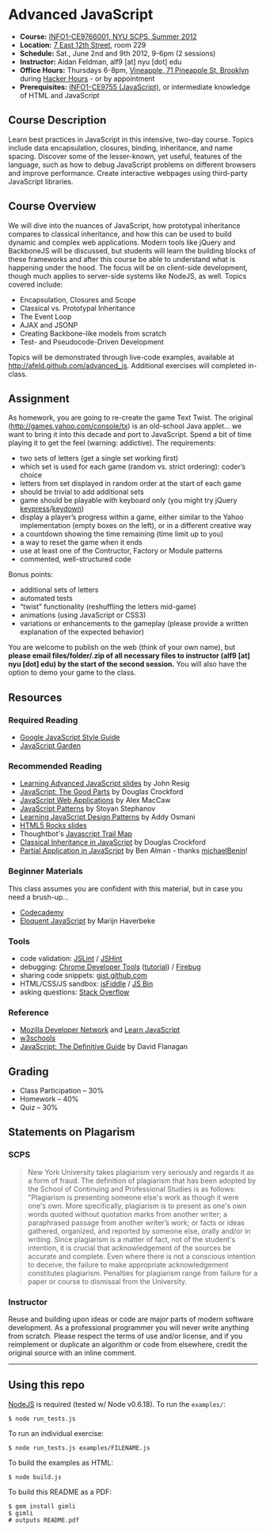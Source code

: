 # Advanced JavaScript

* **Course:** [INFO1-CE9766001, NYU SCPS, Summer 2012](http://www.scps.nyu.edu/course-detail/INFO1-CE9766/20122/advanced-javascript)
* **Location:** [7 East 12th Street](https://maps.google.com/maps?q=7+East+12th+St,+NYC&hl=en&sll=40.734389,-73.993746&sspn=0.011479,0.016844&gl=us&hnear=7+E+12th+St,+New+York,+10003&t=m&z=16), room 229
* **Schedule:** Sat., June 2nd and 9th 2012,  9-6pm (2 sessions)
* **Instructor:** Aidan Feldman, alf9 [at] nyu [dot] edu
* **Office Hours:** Thursdays 6-8pm, [Vineapple, 71 Pineapple St, Brooklyn](https://maps.google.com/maps?q=Vineapple,+71+Pineapple+Street,+Brooklyn,+NY&hl=en&sll=40.720162,-73.999817&sspn=0.011563,0.020492&oq=vine&hq=Vineapple,&hnear=71+Pineapple+St,+Brooklyn,+Kings,+New+York+11201&t=m&z=16&iwloc=A) during [Hacker Hours](http://hackerhours.org/) - or by appointment
* **Prerequisites:** [INFO1-CE9755 (JavaScript)](http://www.scps.nyu.edu/course-detail/INFO1-CE9755/20122/javascript), or intermediate knowledge of HTML and JavaScript

## Course Description

Learn best practices in JavaScript in this intensive, two-day course. Topics include data encapsulation, closures, binding, inheritance, and name spacing. Discover some of the lesser-known, yet useful, features of the language, such as how to debug JavaScript problems on different browsers and improve performance. Create interactive webpages using third-party JavaScript libraries.

## Course Overview

We will dive into the nuances of JavaScript, how prototypal inheritance compares to classical inheritance, and how this can be used to build dynamic and complex web applications.  Modern tools like jQuery and BackboneJS will be discussed, but students will learn the building blocks of these frameworks and after this course be able to understand what is happening under the hood.  The focus will be on client-side development, though much applies to server-side systems like NodeJS, as well.  Topics covered include:

* Encapsulation, Closures and Scope
* Classical vs. Prototypal Inheritance
* The Event Loop
* AJAX and JSONP
* Creating Backbone-like models from scratch
* Test- and Pseudocode-Driven Development

Topics will be demonstrated through live-code examples, available at http://afeld.github.com/advanced_js.  Additional exercises will completed in-class.

## Assignment

As homework, you are going to re-create the game Text Twist.  The original (http://games.yahoo.com/console/tx) is an old-school Java applet... we want to bring it into this decade and port to JavaScript.  Spend a bit of time playing it to get the feel (warning: addictive).  The requirements:

* two sets of letters (get a single set working first)
* which set is used for each game (random vs. strict ordering): coder’s choice
* letters from set displayed in random order at the start of each game
* should be trivial to add additional sets
* game should be playable with keyboard only (you might try jQuery [keypress](http://api.jquery.com/keypress/)/[keydown](http://api.jquery.com/keydown/))
* display a player’s progress within a game, either similar to the Yahoo implementation (empty boxes on the left), or in a different creative way
* a countdown showing the time remaining (time limit up to you)
* a way to reset the game when it ends
* use at least one of the Contructor, Factory or Module patterns
* commented, well-structured code

Bonus points:

* additional sets of letters
* automated tests
* “twist” functionality (reshuffling the letters mid-game)
* animations (using JavaScript or CSS3)
* variations or enhancements to the gameplay (please provide a written explanation of the expected behavior)

You are welcome to publish on the web (think of your own name), but **please email files/folder/.zip of all necessary files to instructor (alf9 [at] nyu [dot] edu) by the start of the second session.**  You will also have the option to demo your game to the class.

## Resources

### Required Reading

* [Google JavaScript Style Guide](http://google-styleguide.googlecode.com/svn/trunk/javascriptguide.xml)
* [JavaScript Garden](http://bonsaiden.github.com/JavaScript-Garden/)

### Recommended Reading

* [Learning Advanced JavaScript slides](http://ejohn.org/apps/learn/) by John Resig
* [JavaScript: The Good Parts](http://www.amazon.com/JavaScript-Good-Parts-Douglas-Crockford/dp/0596517742) by Douglas Crockford
* [JavaScript Web Applications](http://www.amazon.com/JavaScript-Web-Applications-Alex-MacCaw/dp/144930351X/) by Alex MacCaw
* [JavaScript Patterns](http://www.amazon.com/JavaScript-Patterns-Stoyan-Stefanov/dp/0596806752) by Stoyan Stephanov
* [Learning JavaScript Design Patterns](http://addyosmani.com/resources/essentialjsdesignpatterns/book/) by Addy Osmani
* [HTML5 Rocks slides](http://slides.html5rocks.com/)
* Thoughtbot's [Javascript Trail Map](https://learn.thoughtbot.com/javascript)
* [Classical Inheritance in JavaScript](http://www.crockford.com/javascript/inheritance.html) by Douglas Crockford
* [Partial Application in JavaScript](http://benalman.com/news/2012/09/partial-application-in-javascript/) by Ben Alman - thanks [michaelBenin](https://github.com/michaelBenin)!

### Beginner Materials

This class assumes you are confident with this material, but in case you need a brush-up...

* [Codecademy](http://www.codecademy.com/tracks/javascript)
* [Eloquent JavaScript](http://eloquentjavascript.net/index.html) by Marijn Haverbeke

### Tools

* code validation: [JSLint](http://jslint.com) / [JSHint](http://jshint.com)
* debugging: [Chrome Developer Tools](https://developers.google.com/chrome-developer-tools/docs/overview) ([tutorial](http://code.google.com/chrome/extensions/tut_debugging.html)) / [Firebug](http://getfirebug.com/)
* sharing code snippets: [gist.github.com](https://gist.github.com/)
* HTML/CSS/JS sandbox: [jsFiddle](http://jsfiddle.net/) / [JS Bin](http://jsbin.com/)
* asking questions: [Stack Overflow](http://stackoverflow.com/)

### Reference

* [Mozilla Developer Network](https://developer.mozilla.org/en/JavaScript) and [Learn JavaScript](https://developer.mozilla.org/en-US/learn/javascript)
* [w3schools](http://www.w3schools.com/jsref/default.asp)
* [JavaScript: The Definitive Guide](http://shop.oreilly.com/product/9780596000486.do) by David Flanagan

## Grading

* Class Participation – 30%
* Homework – 40%
* Quiz – 30%

## Statements on Plagarism

### SCPS

> New York University takes plagiarism very seriously and regards it as a form of fraud.  The definition of plagiarism that has been adopted by the School of Continuing and Professional Studies is as follows: "Plagiarism is presenting someone else's work as though it were one's own.  More specifically, plagiarism is to present as one's own words quoted without quotation marks from another writer; a paraphrased passage from another writer’s work; or facts or ideas gathered, organized, and reported by someone else, orally and/or in writing.  Since plagiarism is a matter of fact, not of the student's intention, it is crucial that acknowledgement of the sources be accurate and complete.  Even where there is not a conscious intention to deceive, the failure to make appropriate acknowledgement constitutes plagiarism.  Penalties for plagiarism range from failure for a paper or course to dismissal from the University.

### Instructor

Reuse and building upon ideas or code are major parts of modern software development.  As a professional programmer you will never write anything from scratch.  Please respect the terms of use and/or license, and if you reimplement or duplicate an algorithm or code from elsewhere, credit the original source with an inline comment.

------------------------------------

## Using this repo

[NodeJS](http://nodejs.org) is required (tested w/ Node v0.6.18).  To run the `examples/`:

    $ node run_tests.js

To run an individual exercise:

    $ node run_tests.js examples/FILENAME.js

To build the examples as HTML:

    $ node build.js

To build this README as a PDF:

    $ gem install gimli
    $ gimli
    # outputs README.pdf
